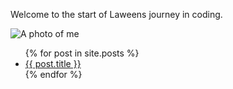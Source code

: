 Welcome to the start of Laweens journey in coding. 

![A photo of me](/assets/my_picture.jpe)

<ul>
    {% for post in site.posts %}
    <li>
     <a href="{{ post.url }}"> {{ post.title }}</a>
    </li>
    {% endfor %}
</ul>